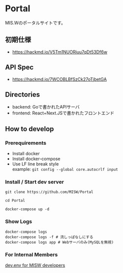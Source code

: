 # Portal

MIS.Wのポータルサイトです。


## 初期仕様
- https://hackmd.io/V5Tm1NUORiuu7qDt53Df6w

## API Spec
- https://hackmd.io/7WCOBLBfSzCk27oTjbetGA

## Directories
- backend: Goで書かれたAPIサーバ
- frontend: React+Next.JSで書かれたフロントエンド

## How to develop
### Prerequirements
- Install docker
- Install docker-compose
- Use LF line break style  
    example: `git config --global core.autocrlf input`


### Install / Start dev server

```shell
git clone https://github.com/MISW/Portal

cd Portal

docker-compose up -d
```

<!-- 
- build frontend image
    ```
    docker build -t ${image_name}:${tag_name} -f frontend.Dockerfile .
    ```
--> 

### Show Logs
```
docker-compose logs
docker-compose logs -f # 流しっぱなしにする
docker-compose logs app # Webサーバのみ(MySQLを無視)
```

### For Internal Members
[dev.env for MISW developers](https://misw.kibe.la/notes/3490)
